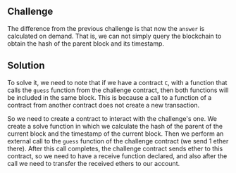 ## Challenge

The difference from the previous challenge is that now the `answer` is
calculated on demand. That is, we can not simply query the blockchain to obtain
the hash of the parent block and its timestamp.

## Solution

To solve it, we need to note that if we have a contract `C`, with a function that
calls the `guess` function from the challenge contract, then both functions
will be included in the same block. This is because a call to a function of a
contract from another contract does not create a new transaction.

So we need to create a contract to interact with the challenge's one. We create
a solve function in which we calculate the hash of the parent of the current
block and the timestamp of the current block. Then we perform an external call
to the `guess` function of the challenge contract (we send 1 ether there).
After this call completes, the challenge contract sends ether to this contract,
so we need to have a receive function declared, and also after the call we need
to transfer the received ethers to our account.
